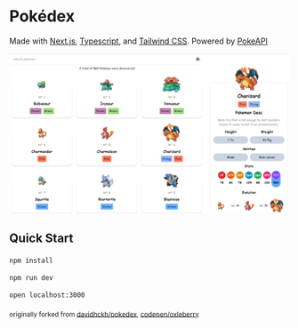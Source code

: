 # Pokédex

Made with [Next.js](https://nextjs.org/), [Typescript](https://www.typescriptlang.org/), and [Tailwind CSS](https://tailwindcss.com//). Powered by [PokeAPI](https://pokeapi.co)

![IMAGE](https://github.com/tinhiu/pokedex/blob/main/public/pokedex.png)

## Quick Start

`npm install`

`npm run dev`

`open localhost:3000`

<sub>originally forked from [davidhckh/pokedex](https://github.com/davidhckh/pokedex), [codepen/oxleberry](https://codepen.io/oxleberry/pen/dyYLyVW)</sub>
